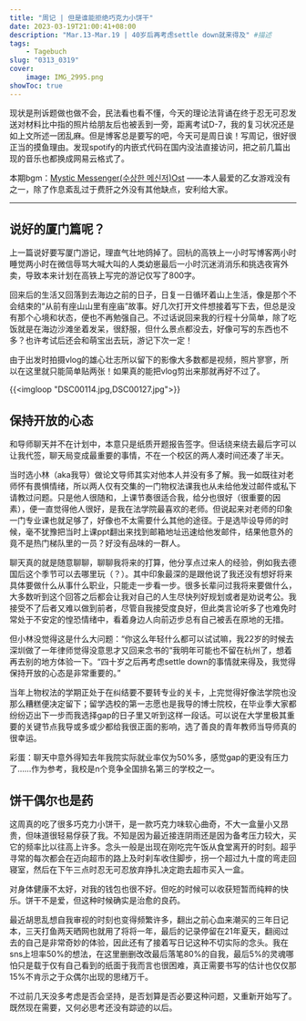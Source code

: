 ```yaml
---
title: "周记 | 但是谁能拒绝巧克力小饼干"
date: 2023-03-19T21:00:41+08:00
description: "Mar.13-Mar.19 | 40岁后再考虑settle down就来得及" #描述
tags: 
    - Tagebuch
slug: "0313_0319"
cover:
    image: IMG_2995.png
showToc: true
---
```

现状是刑诉题做也做不会，民法看也看不懂，今天的理论法背诵在终于忍无可忍发送对材料比中指的照片给朋友后也被丢到一旁，距离考试D-7，我的复习状况还是如上文所述一团乱麻。但是博客总是要写的吧，今天可是周日诶！写周记，很好很正当的摸鱼理由。发现spotify的内嵌式代码在国内没法直接访问，把之前几篇出现的音乐也都换成网易云格式了。

本期bgm：[Mystic Messenger(수상한 메신저)Ost](https://open.spotify.com/album/4AJZti8vQ4kW8JeddDVDJA?si=XdU2uO2_Qxy4fYYxSAq0dg)  ——本人最爱的乙女游戏没有之一，除了作息紊乱过于费肝之外没有其他缺点，安利给大家。

---

## 说好的厦门篇呢？
上一篇说好要写厦门游记，理直气壮地鸽掉了。回杭的高铁上一小时写博客两小时睡觉两小时在微信辱骂大喊大叫的人类幼崽最后一小时沉迷消消乐和挑选夜宵外卖，导致本来计划在高铁上写完的游记仅写了800字。

回来后的生活又回落到去海边之前的日子，日复一日循环着山上生活，像是那个不会结束的“从前有座山山里有座庙”故事。好几次打开文件想接着写下去，但总是没有那个心境和状态，便也不再勉强自己。不过话说回来我的行程十分简单，除了吃饭就是在海边沙滩坐着发呆，很舒服，但什么景点都没去，好像可写的东西也不多？也许考试后还会和萌宝出去玩，游记下次一定！

由于出发时拍摄vlog的雄心壮志所以留下的影像大多数都是视频，照片寥寥，所以在这里就只能简单贴两张！如果真的能把vlog剪出来那就再好不过了。

{{<imgloop "DSC00114.jpg,DSC00127.jpg">}}

## 保持开放的心态
和导师聊天并不在计划中，本意只是纸质开题报告签字。但话绕来绕去最后字可以让我代签，聊天局变成最重要的事情，不在一个校区的两人凑时间还凑了半天。

当时选小林（aka我导）做论文导师其实对他本人并没有多了解。我一如既往对老师怀有畏惧情绪，所以两人仅有交集的一门物权法课我也从未给他发过邮件或私下请教过问题。只是他人很随和，上课节奏很适合我，给分也很好（很重要的因素），便一直觉得他人很好，是我在法学院最喜欢的老师。但说起来对老师的印象一门专业课也就足够了，好像也不太需要什么其他的途径。于是选毕设导师的时候，毫不犹豫把当时上课ppt翻出来找到邮箱地址迅速给他发邮件，结果他意外的竟不是热门梯队里的一员？好没有品味的一群人。

聊天真的就是随意聊聊，聊聊我将来的打算，他分享点过来人的经验，例如我去德国后这个季节可以去哪里玩（？）。其中印象最深的是跟他说了我还没有想好将来具体要做什么从事什么职业，只能走一步看一步。很多长辈问过我将来要做什么，大多数听到这个回答之后都会让我对自己的人生尽快列好规划或者是劝说考公。我接受不了后者又难以做到前者，尽管自我接受度良好，但此类言论听多了也难免时常处于不安定的惶恐情绪中，看着身边人向前迈步总有自己被丢在原地的无措。

但小林没觉得这是什么大问题：“你这么年轻什么都可以试试嘛，我22岁的时候去深圳做了一年律师觉得没意思才又回来念书的“我明年可能也不留在杭州了，想着再去别的地方体验一下。“四十岁之后再考虑settle down的事情就来得及，我觉得保持开放的心态是非常重要的。”

当年上物权法的学期正处于在纠结要不要转专业的关卡，上完觉得好像法学院也没那么糟糕便决定留下；留学选校的第一志愿也是我导的博士院校，在毕业季大家都纷纷迈出下一步而我选择gap的日子里又听到这样一段话。可以说在大学里极其重要的关键节点我导或多或少都给我很正面的影响，选了善良的青年教师当导师真的很幸运。

彩蛋：<span class="blur">聊天中意外得知去年我院实际就业率仅为50%多，感觉gap的更没有压力了……作为参考，我校是n个竞争全国排名第三的学校之一。</span>

## 饼干偶尔也是药
这周真的吃了很多巧克力小饼干，是一款巧克力味软心曲奇，不大一盒量小又昂贵，但味道很轻易俘获了我。不知是因为最近接连阴雨还是因为备考压力较大，买它的频率比以往高上许多。念头一般是出现在刚吃完午饭从食堂离开的时刻。超乎寻常的每次都会在迈向超市的路上及时刹车收住脚步，拐一个超过九十度的弯走回寝室，然后在下午三点时忍无可忍放弃挣扎决定跑去超市买入一盒。

对身体健康不太好，对我的钱包也很不好。但吃的时候可以收获短暂而纯粹的快乐。饼干不是爱，但这种时候确实是治愈的良药。

最近胡思乱想自我审视的时刻也变得频繁许多，翻出之前心血来潮买的三年日记本，三天打鱼两天晒网也就用了将将一年，最后的记录停留在21年夏天，翻阅过去的自己是非常奇妙的体验，因此还有了接着写日记这种不切实际的念头。我在sns上坦率50%的想法，在这里删删改改最后落笔80%的自我，最后5%的灵魂哪怕只是载于仅有自己看到的纸面于我而言也很困难，真正需要书写的估计也仅仅那15%不肯示之于众偶尔出现的思绪万千。

不过前几天没多考虑是否会坚持，是否划算是否必要这种问题，又重新开始写了。既然现在需要，又何必思考还没有踪迹的以后。
